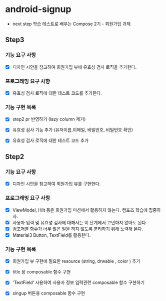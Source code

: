 # android-signup
- next step 학습 테스트로 배우는 Compose 2기  - 회원가입 과제

## Step3

### 기능 요구 사항
- [x] 디자인 시안을 참고하여 회원가입 뷰에 유효성 검사 로직을 추가한다.

### 프로그래밍 요구 사항
- [x] 유효성 검사 로직에 대한 테스트 코드를 추가한다.

### 기능 구현 목록
- [x] step2 pr 반영하기 (lazy column 제거)
- [x] 유효성 검사 기능 추가 (유저이름,이메일, 비밀번호, 비밀번호 확인)
- [x] 유효성 검사 로직에 대한 테스트 코드 추가


## Step2

### 기능 요구 사항
- [x] 디자인 시안을 참고하여 회원가입 뷰를 구현한다.

### 프로그래밍 요구 사항
- [x] ViewModel, Hilt 등은 회원가입 미션에서 활용하지 않는다. 컴포즈 학습에 집중하자.
- [x] 사용자 입력 및 유효성 검사에 대해서는 이 단계에서 고민하지 않아도 된다.
- [x] 컴포저블 함수가 너무 많은 일을 하지 않도록 분리하기 위해 노력해 본다.
- [x] Material3 Button, TextField를 활용한다.

### 기능 구현 목록
- [x] 회원가입 뷰 구현에 필요한  resource (string, drwable , color ) 추가
- [x] title 용 composable 함수 구현 
- [x] 'TextField' 사용하여 사용자 정보 입력관련 composable 함수 구현하기
- [x] singup 버튼용 composable 함수 구현

